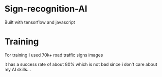 # Sign-recognition-AI

Built with tensorflow and javascript 


# Training
For training I used 70k+ road traffic signs images 

it has a success rate of about 80% which is not bad since i don't care about my AI skills...


